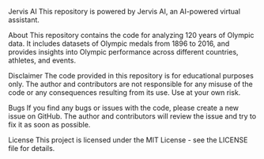 Jervis AI
This repository is powered by Jervis AI, an AI-powered virtual assistant.

About
This repository contains the code for analyzing 120 years of Olympic data. It includes datasets of Olympic medals from 1896 to 2016, and provides insights into Olympic performance across different countries, athletes, and events.

Disclaimer
The code provided in this repository is for educational purposes only. The author and contributors are not responsible for any misuse of the code or any consequences resulting from its use. Use at your own risk.

Bugs
If you find any bugs or issues with the code, please create a new issue on GitHub. The author and contributors will review the issue and try to fix it as soon as possible.

License
This project is licensed under the MIT License - see the LICENSE file for details.
